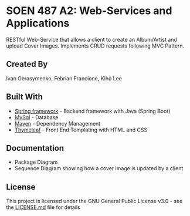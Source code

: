 # SOEN 487 A2: Web-Services and Applications
RESTful Web-Service that allows a client to create an Album/Artist and upload Cover Images.
Implements CRUD requests following MVC Pattern.

## Created By
Ivan Gerasymenko, Febrian Francione, Kiho Lee

## Built With
* [Spring framework](https://spring.io/) - Backend framework with Java (Spring Boot)
* [MySql](https://www.mysql.com/) - Database
* [Maven](https://maven.apache.org/) - Dependency Management
* [Thymeleaf](https://www.thymeleaf.org/) - Front End Templating with HTML and CSS


## Documentation
* Package Diagram
* Sequence Diagram showing how a cover image is updated by a client

## License 
This project is licensed under the GNU General Public License v3.0 - see the [LICENSE.md](LICENSE) file for details
